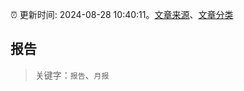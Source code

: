 :alarm_clock: 更新时间: 2024-08-28 10:40:11。[文章来源](/README.md)、[文章分类](/TAGS.md)

## 报告


> 关键字：`报告`、`月报`



